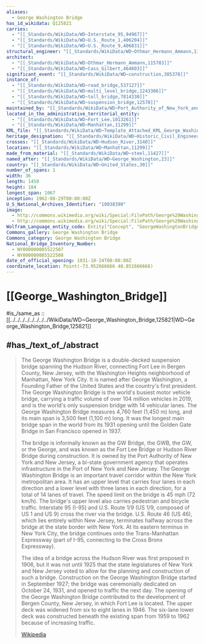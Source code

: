 ```yaml
---
aliases:
  - George Washington Bridge
has_id_wikidata: Q125821
carries:
  - "[[_Standards/WikiData/WD~Interstate_95,94967]]"
  - "[[_Standards/WikiData/WD~U.S._Route_1,406204]]"
  - "[[_Standards/WikiData/WD~U.S._Route_9,406831]]"
structural_engineer: "[[_Standards/WikiData/WD~Othmar_Hermann_Ammann,115783]]"
architect:
  - "[[_Standards/WikiData/WD~Othmar_Hermann_Ammann,115783]]"
  - "[[_Standards/WikiData/WD~Cass_Gilbert,464603]]"
significant_event: "[[_Standards/WikiData/WD~construction,385378]]"
instance_of:
  - "[[_Standards/WikiData/WD~road_bridge,537127]]"
  - "[[_Standards/WikiData/WD~multi_level_bridge,1243306]]"
  - "[[_Standards/WikiData/WD~toll_bridge,7814330]]"
  - "[[_Standards/WikiData/WD~suspension_bridge,12570]]"
maintained_by: "[[_Standards/WikiData/WD~Port_Authority_of_New_York_and_New_Jersey,908666]]"
located_in_the_administrative_territorial_entity:
  - "[[_Standards/WikiData/WD~Fort_Lee,1013261]]"
  - "[[_Standards/WikiData/WD~Manhattan,11299]]"
KML_file: "[[_Standards/WikiData/WD~Template_Attached_KML_George_Washington_Bridge,26330176]]"
heritage_designation: "[[_Standards/WikiData/WD~Historic_Civil_Engineering_Landmark,56637937]]"
crosses: "[[_Standards/WikiData/WD~Hudson_River,3140]]"
location: "[[_Standards/WikiData/WD~Manhattan,11299]]"
made_from_material: "[[_Standards/WikiData/WD~steel,11427]]"
named_after: "[[_Standards/WikiData/WD~George_Washington,23]]"
country: "[[_Standards/WikiData/WD~United_States,30]]"
number_of_spans: 1
width: 36
length: 1450
height: 184
longest_span: 1067
inception: 1962-08-29T00:00:00Z
U_S_National_Archives_Identifier: "10038390"
image:
  - http://commons.wikimedia.org/wiki/Special:FilePath/George%20Washington%20Bridge%20001.JPG
  - http://commons.wikimedia.org/wiki/Special:FilePath/George%20Washington%20Bridge%20from%20Riverside%20Drive%20Eric%20Sorenson.jpg
Wolfram_Language_entity_code: Entity["Concept", "GeorgeWashingtonBridge::5wgxr"]
Commons_gallery: George Washington Bridge
Commons_category: George Washington Bridge
National_Bridge_Inventory_Number:
  - NY000000005522507
  - NY000000005522508
date_of_official_opening: 1931-10-24T00:00:00Z
coordinate_location: Point(-73.952666666 40.851666666)
---
```


# [[George_Washington_Bridge]] 

#is_/same_as :: [[../../../../../../../../WikiData/WD~George_Washington_Bridge,125821|WD~George_Washington_Bridge,125821]] 
## #has_/text_of_/abstract 

> The George Washington Bridge is a double-decked suspension bridge spanning the Hudson River, connecting Fort Lee in Bergen County, New Jersey, with the Washington Heights neighborhood of Manhattan, New York City. It is named after George Washington, a Founding Father of the United States and the country's first president. The George Washington Bridge is the world's busiest motor vehicle bridge, carrying a traffic volume of over 104 million vehicles in 2019, and is the world's only suspension bridge with 14 vehicular lanes. The George Washington Bridge measures 4,760 feet (1,450 m) long, and its main span is 3,500 feet (1,100 m) long. It was the longest main bridge span in the world from its 1931 opening until the Golden Gate Bridge in San Francisco opened in 1937.
>
> The bridge is informally known as the GW Bridge, the GWB, the GW, or the George, and was known as the Fort Lee Bridge or Hudson River Bridge during construction. It is owned by the Port Authority of New York and New Jersey, a bi-state government agency that operates infrastructure in the Port of New York and New Jersey. The George Washington Bridge is an important travel corridor within the New York metropolitan area. It has an upper level that carries four lanes in each direction and a lower level with three lanes in each direction, for a total of 14 lanes of travel. The speed limit on the bridge is 45 mph (72 km/h). The bridge's upper level also carries pedestrian and bicycle traffic. Interstate 95 (I-95) and U.S. Route 1/9 (US 1/9, composed of US 1 and US 9) cross the river via the bridge. U.S. Route 46 (US 46), which lies entirely within New Jersey, terminates halfway across the bridge at the state border with New York. At its eastern terminus in New York City, the bridge continues onto the Trans-Manhattan Expressway (part of I-95, connecting to the Cross Bronx Expressway).
>
> The idea of a bridge across the Hudson River was first proposed in 1906, but it was not until 1925 that the state legislatures of New York and New Jersey voted to allow for the planning and construction of such a bridge. Construction on the George Washington Bridge started in September 1927; the bridge was ceremonially dedicated on October 24, 1931, and opened to traffic the next day. The opening of the George Washington Bridge contributed to the development of Bergen County, New Jersey, in which Fort Lee is located. The upper deck was widened from six to eight lanes in 1946. The six-lane lower deck was constructed beneath the existing span from 1959 to 1962 because of increasing traffic.
>
> [Wikipedia](https://en.wikipedia.org/wiki/George%20Washington%20Bridge) 

